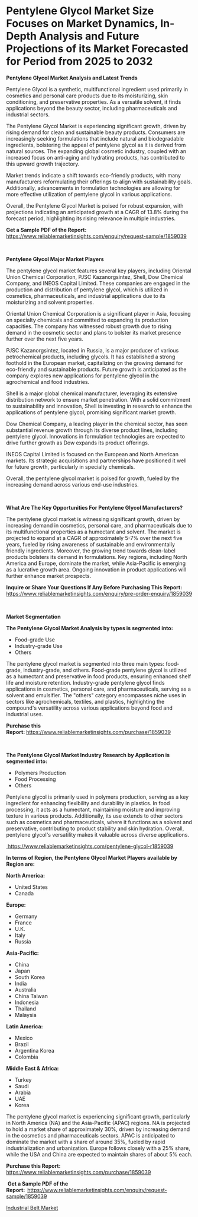 <p><h1>Pentylene Glycol Market Size Focuses on Market Dynamics, In-Depth Analysis and Future Projections of its Market Forecasted for Period from 2025 to 2032</h1></p><p><strong>Pentylene Glycol Market Analysis and Latest Trends</strong></p>
<p><p>Pentylene Glycol is a synthetic, multifunctional ingredient used primarily in cosmetics and personal care products due to its moisturizing, skin conditioning, and preservative properties. As a versatile solvent, it finds applications beyond the beauty sector, including pharmaceuticals and industrial sectors. </p><p>The Pentylene Glycol Market is experiencing significant growth, driven by rising demand for clean and sustainable beauty products. Consumers are increasingly seeking formulations that include natural and biodegradable ingredients, bolstering the appeal of pentylene glycol as it is derived from natural sources. The expanding global cosmetic industry, coupled with an increased focus on anti-aging and hydrating products, has contributed to this upward growth trajectory.</p><p>Market trends indicate a shift towards eco-friendly products, with many manufacturers reformulating their offerings to align with sustainability goals. Additionally, advancements in formulation technologies are allowing for more effective utilization of pentylene glycol in various applications.</p><p>Overall, the Pentylene Glycol Market is poised for robust expansion, with projections indicating an anticipated growth at a CAGR of 13.8% during the forecast period, highlighting its rising relevance in multiple industries.</p></p>
<p><strong>Get a Sample PDF of the Report:&nbsp;</strong> <a href="https://www.reliablemarketinsights.com/enquiry/request-sample/1859039?utm_campaign=2197&utm_medium=2&utm_source=Github&utm_content=ia&utm_term=01042025&utm_id=pentylene-glycol">https://www.reliablemarketinsights.com/enquiry/request-sample/1859039</a></p>
<p>&nbsp;</p>
<p><strong>Pentylene Glycol Major Market Players</strong></p>
<p><p>The pentylene glycol market features several key players, including Oriental Union Chemical Corporation, PJSC Kazanorgsintez, Shell, Dow Chemical Company, and INEOS Capital Limited. These companies are engaged in the production and distribution of pentylene glycol, which is utilized in cosmetics, pharmaceuticals, and industrial applications due to its moisturizing and solvent properties.</p><p>Oriental Union Chemical Corporation is a significant player in Asia, focusing on specialty chemicals and committed to expanding its production capacities. The company has witnessed robust growth due to rising demand in the cosmetic sector and plans to bolster its market presence further over the next five years.</p><p>PJSC Kazanorgsintez, located in Russia, is a major producer of various petrochemical products, including glycols. It has established a strong foothold in the European market, capitalizing on the growing demand for eco-friendly and sustainable products. Future growth is anticipated as the company explores new applications for pentylene glycol in the agrochemical and food industries.</p><p>Shell is a major global chemical manufacturer, leveraging its extensive distribution network to ensure market penetration. With a solid commitment to sustainability and innovation, Shell is investing in research to enhance the applications of pentylene glycol, promising significant market growth.</p><p>Dow Chemical Company, a leading player in the chemical sector, has seen substantial revenue growth through its diverse product lines, including pentylene glycol. Innovations in formulation technologies are expected to drive further growth as Dow expands its product offerings.</p><p>INEOS Capital Limited is focused on the European and North American markets. Its strategic acquisitions and partnerships have positioned it well for future growth, particularly in specialty chemicals. </p><p>Overall, the pentylene glycol market is poised for growth, fueled by the increasing demand across various end-use industries.</p></p>
<p>&nbsp;</p>
<p><strong>What Are The Key Opportunities For Pentylene Glycol Manufacturers?</strong></p>
<p><p>The pentylene glycol market is witnessing significant growth, driven by increasing demand in cosmetics, personal care, and pharmaceuticals due to its multifunctional properties as a humectant and solvent. The market is projected to expand at a CAGR of approximately 5-7% over the next five years, fueled by rising awareness of sustainable and environmentally friendly ingredients. Moreover, the growing trend towards clean-label products bolsters its demand in formulations. Key regions, including North America and Europe, dominate the market, while Asia-Pacific is emerging as a lucrative growth area. Ongoing innovation in product applications will further enhance market prospects.</p></p>
<p><strong>Inquire or Share Your Questions If Any Before Purchasing This Report:</strong> <a href="https://www.reliablemarketinsights.com/enquiry/pre-order-enquiry/1859039?utm_campaign=2197&utm_medium=2&utm_source=Github&utm_content=ia&utm_term=01042025&utm_id=pentylene-glycol">https://www.reliablemarketinsights.com/enquiry/pre-order-enquiry/1859039</a></p>
<p>&nbsp;</p>
<p><strong>Market Segmentation</strong></p>
<p><strong>The Pentylene Glycol Market Analysis by types is segmented into:</strong></p>
<p><ul><li>Food-grade Use</li><li>Industry-grade Use</li><li>Others</li></ul></p>
<p><p>The pentylene glycol market is segmented into three main types: food-grade, industry-grade, and others. Food-grade pentylene glycol is utilized as a humectant and preservative in food products, ensuring enhanced shelf life and moisture retention. Industry-grade pentylene glycol finds applications in cosmetics, personal care, and pharmaceuticals, serving as a solvent and emulsifier. The "others" category encompasses niche uses in sectors like agrochemicals, textiles, and plastics, highlighting the compound's versatility across various applications beyond food and industrial uses.</p></p>
<p><strong>Purchase this Report:&nbsp;</strong><a href="https://www.reliablemarketinsights.com/purchase/1859039?utm_campaign=2197&utm_medium=2&utm_source=Github&utm_content=ia&utm_term=01042025&utm_id=pentylene-glycol">https://www.reliablemarketinsights.com/purchase/1859039</a></p>
<p>&nbsp;</p>
<p><strong>The Pentylene Glycol Market Industry Research by Application is segmented into:</strong></p>
<p><ul><li>Polymers Production</li><li>Food Processing</li><li>Others</li></ul></p>
<p><p>Pentylene glycol is primarily used in polymers production, serving as a key ingredient for enhancing flexibility and durability in plastics. In food processing, it acts as a humectant, maintaining moisture and improving texture in various products. Additionally, its use extends to other sectors such as cosmetics and pharmaceuticals, where it functions as a solvent and preservative, contributing to product stability and skin hydration. Overall, pentylene glycol's versatility makes it valuable across diverse applications.</p></p>
<p><a href="https://www.reliablemarketinsights.com/pentylene-glycol-r1859039?utm_campaign=2197&utm_medium=2&utm_source=Github&utm_content=ia&utm_term=01042025&utm_id=pentylene-glycol">&nbsp;https://www.reliablemarketinsights.com/pentylene-glycol-r1859039</a></p>
<p><strong>In terms of Region, the Pentylene Glycol Market Players available by Region are:</strong></p>
<p>
    <p> <strong> North America: </strong>
        <ul>
            <li>United States</li>
            <li>Canada</li>
        </ul>
        </p> 
    <p> <strong> Europe: </strong>
        <ul>
            <li>Germany</li>
            <li>France</li>
            <li>U.K.</li>
            <li>Italy</li>
            <li>Russia</li>
        </ul>
        </p> 
    <p> <strong> Asia-Pacific: </strong>
        <ul>
            <li>China</li>
            <li>Japan</li>
            <li>South Korea</li>
            <li>India</li>
            <li>Australia</li>
            <li>China Taiwan</li>
            <li>Indonesia</li>
            <li>Thailand</li>
            <li>Malaysia</li>
        </ul>
        </p> 
    <p> <strong> Latin America: </strong>
        <ul>
            <li>Mexico</li>
            <li>Brazil</li>
            <li>Argentina Korea</li>
            <li>Colombia</li>
        </ul>
        </p> 
    <p> <strong> Middle East & Africa: </strong>
        <ul>
            <li>Turkey</li>
            <li>Saudi</li>
            <li>Arabia</li>
            <li>UAE</li>
            <li>Korea</li>
        </ul>
    </p>
    </p>
<p><p>The pentylene glycol market is experiencing significant growth, particularly in North America (NA) and the Asia-Pacific (APAC) regions. NA is projected to hold a market share of approximately 30%, driven by increasing demand in the cosmetics and pharmaceuticals sectors. APAC is anticipated to dominate the market with a share of around 35%, fueled by rapid industrialization and urbanization. Europe follows closely with a 25% share, while the USA and China are expected to maintain shares of about 5% each.</p></p>
<p><strong>Purchase this Report: </strong><a href="https://www.reliablemarketinsights.com/purchase/1859039?utm_campaign=2197&utm_medium=2&utm_source=Github&utm_content=ia&utm_term=01042025&utm_id=pentylene-glycol">https://www.reliablemarketinsights.com/purchase/1859039</a></p>
<p>&nbsp;<strong>Get a Sample PDF of the Report:&nbsp;&nbsp;</strong><a href="https://www.reliablemarketinsights.com/enquiry/request-sample/1859039?utm_campaign=2197&utm_medium=2&utm_source=Github&utm_content=ia&utm_term=01042025&utm_id=pentylene-glycol">https://www.reliablemarketinsights.com/enquiry/request-sample/1859039</a></p>
<p><strong></strong></p>
<p><p><a href="https://github.com/jerhoskinson197676/Market-Research-Report-List-1/blob/main/industrial-belt-market.md?utm_campaign=2197&utm_medium=2&utm_source=Github&utm_content=ia&utm_term=01042025&utm_id=pentylene-glycol">Industrial Belt Market</a></p></p>